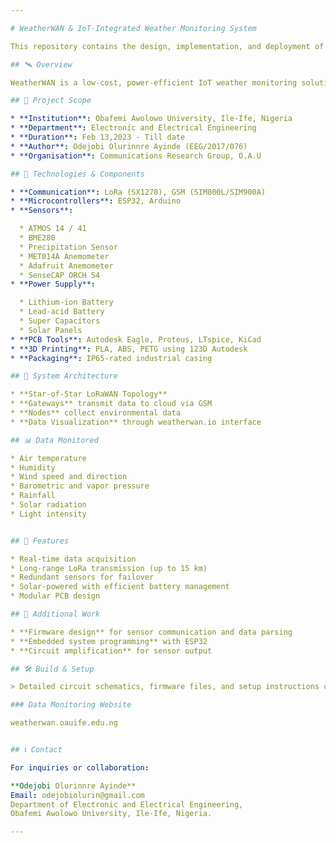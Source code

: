 ```yaml
---

# WeatherWAN & IoT-Integrated Weather Monitoring System

This repository contains the design, implementation, and deployment of a LoRaWAN-based environmental monitoring system, developed as part of a Student Industrial Work Experience Scheme (SIWES) at the Communications Research Group, Department of Electronic and Electrical Engineering, Obafemi Awolowo University, Ile-Ife, Nigeria.

## 🛰️ Overview

WeatherWAN is a low-cost, power-efficient IoT weather monitoring solution using LoRa and GSM technologies. The system supports long-range communication and includes sensors for atmospheric data collection, gateways, and data visualization through web interfaces.

## 📍 Project Scope

* **Institution**: Obafemi Awolowo University, Ile-Ife, Nigeria
* **Department**: Electronic and Electrical Engineering
* **Duration**: Feb 13,2023 - Till date
* **Author**: Odejobi Olurinnre Ayinde (EEG/2017/076)
* **Organisation**: Communications Research Group, O.A.U

## 🔧 Technologies & Components

* **Communication**: LoRa (SX1278), GSM (SIM800L/SIM900A)
* **Microcontrollers**: ESP32, Arduino
* **Sensors**:

  * ATMOS 14 / 41
  * BME280
  * Precipitation Sensor
  * MET014A Anemometer
  * Adafruit Anemometer
  * SenseCAP ORCH S4
* **Power Supply**:

  * Lithium-ion Battery
  * Lead-acid Battery
  * Super Capacitors
  * Solar Panels
* **PCB Tools**: Autodesk Eagle, Proteus, LTspice, KiCad
* **3D Printing**: PLA, ABS, PETG using 123D Autodesk
* **Packaging**: IP65-rated industrial casing

## 📡 System Architecture

* **Star-of-Star LoRaWAN Topology**
* **Gateways** transmit data to cloud via GSM
* **Nodes** collect environmental data
* **Data Visualization** through weatherwan.io interface

## 📊 Data Monitored

* Air temperature
* Humidity
* Wind speed and direction
* Barometric and vapor pressure
* Rainfall
* Solar radiation
* Light intensity


## 🚀 Features

* Real-time data acquisition
* Long-range LoRa transmission (up to 15 km)
* Redundant sensors for failover
* Solar-powered with efficient battery management
* Modular PCB design

## 🧠 Additional Work

* **Firmware design** for sensor communication and data parsing
* **Embedded system programming** with ESP32
* **Circuit amplification** for sensor output

## 🛠️ Build & Setup

> Detailed circuit schematics, firmware files, and setup instructions can be found in the `https://github.com/Olurinnre/WeatherWanMain----Olurinnre/tree/main/SETUP%20PICTURES` folder.

### Data Monitoring Website

weatherwan.oauife.edu.ng


## 📞 Contact

For inquiries or collaboration:

**Odejobi Olurinnre Ayinde**
Email: odejobiolurin@gmail.com
Department of Electronic and Electrical Engineering,
Obafemi Awolowo University, Ile-Ife, Nigeria.

---
```



